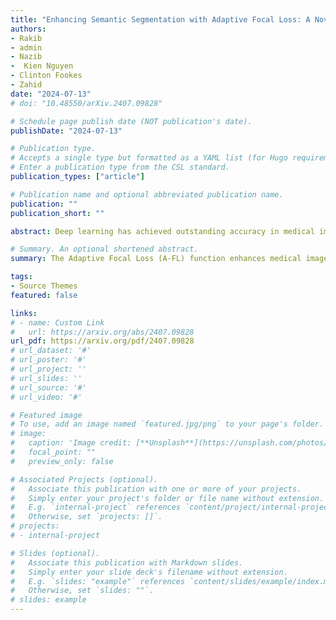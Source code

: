 ```yaml
---
title: "Enhancing Semantic Segmentation with Adaptive Focal Loss: A Novel Approach"
authors:
- Rakib
- admin
- Nazib
-  Kien Nguyen
- Clinton Fookes
- Zahid
date: "2024-07-13"
# doi: "10.48550/arXiv.2407.09828"

# Schedule page publish date (NOT publication's date).
publishDate: "2024-07-13"

# Publication type.
# Accepts a single type but formatted as a YAML list (for Hugo requirements).
# Enter a publication type from the CSL standard.
publication_types: ["article"]

# Publication name and optional abbreviated publication name.
publication: ""
publication_short: ""

abstract: Deep learning has achieved outstanding accuracy in medical image segmentation, particularly for objects like organs or tumors with smooth boundaries or large sizes. Whereas, it encounters significant difficulties with objects that have zigzag boundaries or are small in size, leading to a notable decrease in segmentation effectiveness. In this context, using a loss function that incorporates smoothness and volume information into a model's predictions offers a promising solution to these shortcomings. In this work, we introduce an Adaptive Focal Loss (A-FL) function designed to mitigate class imbalance by down-weighting the loss for easy examples that results in up-weighting the loss for hard examples and giving greater emphasis to challenging examples, such as small and irregularly shaped objects. The proposed A-FL involves dynamically adjusting a focusing parameter based on an object's surface smoothness, size information, and adjusting the class balancing parameter based on the ratio of targeted area to total area in an image. We evaluated the performance of the A-FL using ResNet50-encoded U-Net architecture on the Picai 2022 and BraTS 2018 datasets. On the Picai 2022 dataset, the A-FL achieved an Intersection over Union (IoU) of 0.696 and a Dice Similarity Coefficient (DSC) of 0.769, outperforming the regular Focal Loss (FL) by 5.5% and 5.4% respectively. It also surpassed the best baseline Dice-Focal by 2.0% and 1.2%. On the BraTS 2018 dataset, A-FL achieved an IoU of 0.883 and a DSC of 0.931. The comparative studies show that the proposed A-FL function surpasses conventional methods, including Dice Loss, Focal Loss, and their hybrid variants, in IoU, DSC, Sensitivity, and Specificity metrics. This work highlights A-FL's potential to improve deep learning models for segmenting clinically significant regions in medical images, leading to more precise and reliable diagnostic tools.

# Summary. An optional shortened abstract.
summary: The Adaptive Focal Loss (A-FL) function enhances medical image segmentation by addressing class imbalance and improving accuracy for small or irregularly shaped objects. Incorporating smoothness and volume information, A-FL dynamically adjusts parameters based on object characteristics. Tested on the Picai 2022 and BraTS 2018 datasets with a ResNet50-encoded U-Net architecture, A-FL achieved significant improvements in Intersection over Union (IoU) and Dice Similarity Coefficient (DSC), outperforming standard Focal Loss and other methods. This approach offers a promising enhancement for deep learning models in medical diagnostics.

tags:
- Source Themes
featured: false

links:
# - name: Custom Link
#   url: https://arxiv.org/abs/2407.09828
url_pdf: https://arxiv.org/pdf/2407.09828
# url_dataset: '#'
# url_poster: '#'
# url_project: ''
# url_slides: ''
# url_source: '#'
# url_video: '#'

# Featured image
# To use, add an image named `featured.jpg/png` to your page's folder. 
# image:
#   caption: 'Image credit: [**Unsplash**](https://unsplash.com/photos/s9CC2SKySJM)'
#   focal_point: ""
#   preview_only: false

# Associated Projects (optional).
#   Associate this publication with one or more of your projects.
#   Simply enter your project's folder or file name without extension.
#   E.g. `internal-project` references `content/project/internal-project/index.md`.
#   Otherwise, set `projects: []`.
# projects:
# - internal-project

# Slides (optional).
#   Associate this publication with Markdown slides.
#   Simply enter your slide deck's filename without extension.
#   E.g. `slides: "example"` references `content/slides/example/index.md`.
#   Otherwise, set `slides: ""`.
# slides: example
---
```


<!-- {{% callout note %}}
Create your slides in Markdown - click the *Slides* button to check out the example.
{{% /callout %}} -->

<!-- Add the publication's **full text** or **supplementary notes** here. You can use rich formatting such as including [code, math, and images](https://docs.hugoblox.com/content/writing-markdown-latex/). -->
